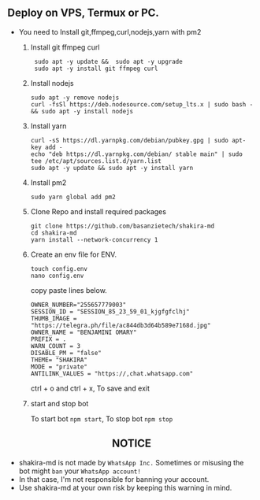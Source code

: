 ## Deploy on VPS, Termux or PC.
- You need to Install git,ffmpeg,curl,nodejs,yarn with pm2 
   1. Install git ffmpeg curl 
      ``` 
       sudo apt -y update &&  sudo apt -y upgrade 
       sudo apt -y install git ffmpeg curl
      ``` 
   2. Install nodejs  
      ```   
      sudo apt -y remove nodejs
      curl -fsSl https://deb.nodesource.com/setup_lts.x | sudo bash - && sudo apt -y install nodejs
      ```
  
   3. Install yarn
      ```
      curl -sS https://dl.yarnpkg.com/debian/pubkey.gpg | sudo apt-key add - 
      echo "deb https://dl.yarnpkg.com/debian/ stable main" | sudo tee /etc/apt/sources.list.d/yarn.list
      sudo apt -y update && sudo apt -y install yarn
      ```  
  
   4. Install pm2
      ```
      sudo yarn global add pm2
      ```
  
   5. Clone Repo and install required packages
      ```
      git clone https://github.com/basanzietech/shakira-md
      cd shakira-md
      yarn install --network-concurrency 1
      ```

   6. Create an env file for ENV. 
      ```
      touch config.env
      nano config.env
      ```
      copy paste lines below.

      ```
      OWNER_NUMBER="255657779003"
      SESSION_ID = "SESSION_85_23_59_01_kjgfgfclhj"
      THUMB_IMAGE = "https://telegra.ph/file/ac844db3d64b589e7168d.jpg"
      OWNER_NAME = "BENJAMINI OMARY"
      PREFIX = .
      WARN_COUNT = 3
      DISABLE_PM = "false"
      THEME= "SHAKIRA"
      MODE = "private"
      ANTILINK_VALUES = "https://,chat.whatsapp.com"
      
      ```
      ctrl + o and ctrl + x, To save and exit

   7. start and stop bot
 
      To start bot ``` npm start ```,
      To stop bot ``` npm stop ```

 
<h2 align="center">  NOTICE </h2>

- shakira-md is not made by `WhatsApp Inc.` Sometimes or misusing the bot might `ban` your `WhatsApp account!`
- In that case, I'm not responsible for banning your account.
- Use shakira-md at your own risk by keeping this warning in mind.
 
